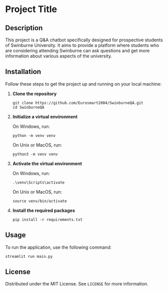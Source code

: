 # Project Title

## Description

This project is a Q&A chatbot specifically designed for prospective students of Swinburne University. It aims to provide a platform where students who are considering attending Swinburne can ask questions and get more information about various aspects of the university.

## Installation

Follow these steps to get the project up and running on your local machine:

1. **Clone the repository**

    ```
    git clone https://github.com/Eurosmart2004/SwinburneQA.git
    cd SwinburneQA
    ```

2. **Initialize a virtual environment**
    
    On Windows, run:
    ```
    python -m venv venv
    ```
    On Unix or MacOS, run:
    ```
    python3 -m venv venv
    ```

3. **Activate the virtual environment**

    On Windows, run:
    ```
    .\venv\Scripts\activate
    ```

    On Unix or MacOS, run:
    ```
    source venv/bin/activate
    ```

4. **Install the required packages**

    ```
    pip install -r requirements.txt
    ```

## Usage

To run the application, use the following command:

```
streamlit run main.py
```

## License

Distributed under the MIT License. See `LICENSE` for more information.

